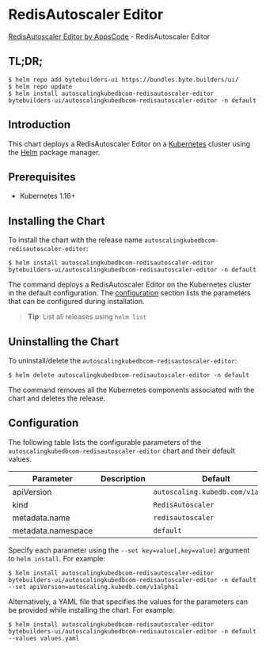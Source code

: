 # RedisAutoscaler Editor

[RedisAutoscaler Editor by AppsCode](https://byte.builders) - RedisAutoscaler Editor

## TL;DR;

```console
$ helm repo add bytebuilders-ui https://bundles.byte.builders/ui/
$ helm repo update
$ helm install autoscalingkubedbcom-redisautoscaler-editor bytebuilders-ui/autoscalingkubedbcom-redisautoscaler-editor -n default
```

## Introduction

This chart deploys a RedisAutoscaler Editor on a [Kubernetes](http://kubernetes.io) cluster using the [Helm](https://helm.sh) package manager.

## Prerequisites

- Kubernetes 1.16+

## Installing the Chart

To install the chart with the release name `autoscalingkubedbcom-redisautoscaler-editor`:

```console
$ helm install autoscalingkubedbcom-redisautoscaler-editor bytebuilders-ui/autoscalingkubedbcom-redisautoscaler-editor -n default
```

The command deploys a RedisAutoscaler Editor on the Kubernetes cluster in the default configuration. The [configuration](#configuration) section lists the parameters that can be configured during installation.

> **Tip**: List all releases using `helm list`

## Uninstalling the Chart

To uninstall/delete the `autoscalingkubedbcom-redisautoscaler-editor`:

```console
$ helm delete autoscalingkubedbcom-redisautoscaler-editor -n default
```

The command removes all the Kubernetes components associated with the chart and deletes the release.

## Configuration

The following table lists the configurable parameters of the `autoscalingkubedbcom-redisautoscaler-editor` chart and their default values.

|     Parameter      | Description |              Default              |
|--------------------|-------------|-----------------------------------|
| apiVersion         |             | `autoscaling.kubedb.com/v1alpha1` |
| kind               |             | `RedisAutoscaler`                 |
| metadata.name      |             | `redisautoscaler`                 |
| metadata.namespace |             | `default`                         |


Specify each parameter using the `--set key=value[,key=value]` argument to `helm install`. For example:

```console
$ helm install autoscalingkubedbcom-redisautoscaler-editor bytebuilders-ui/autoscalingkubedbcom-redisautoscaler-editor -n default --set apiVersion=autoscaling.kubedb.com/v1alpha1
```

Alternatively, a YAML file that specifies the values for the parameters can be provided while
installing the chart. For example:

```console
$ helm install autoscalingkubedbcom-redisautoscaler-editor bytebuilders-ui/autoscalingkubedbcom-redisautoscaler-editor -n default --values values.yaml
```
